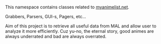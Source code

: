 This namespace contains classes related to [myanimelist.net](http://myanimelist.net).

Grabbers, Parsers, GUI-s, Pagers, etc...

Aim of this project is to retrieve all useful data from MAL and allow user to analyze it more efficiently.
Cuz yu-no, the eternal story, good animes are always underrated and bad are always overrated.